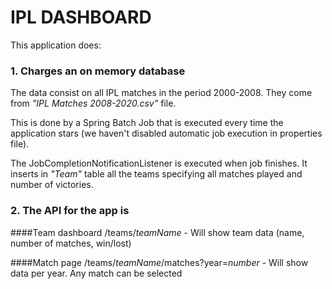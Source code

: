 # IPL DASHBOARD

This application does:

### 1. Charges an on memory database 
The data consist on all IPL matches in the period 2000-2008. They come from  _"IPL Matches 2008-2020.csv"_ file.
   
This is done by a Spring Batch Job that is executed every time the application stars (we haven't disabled automatic job execution in properties file). 

The JobCompletionNotificationListener is executed when job finishes. It inserts in _"Team"_ table all the teams specifying all matches played and number of victories.

### 2. The API for the app is
####Team dashboard
/teams/*teamName* - Will show team data (name, number of matches, win/lost)

####Match page
/teams/*teamName*/matches?year=*number* - Will show data per year. Any match can be selected
